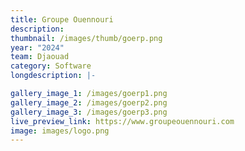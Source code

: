 ```yaml
---
title: Groupe Ouennouri
description:
thumbnail: /images/thumb/goerp.png
year: "2024"
team: Djaouad
category: Software
longdescription: |-

gallery_image_1: /images/goerp1.png
gallery_image_2: /images/goerp2.png
gallery_image_3: /images/goerp3.png
live_preview_link: https://www.groupeouennouri.com
image: images/logo.png
---
```

